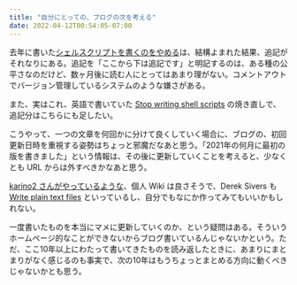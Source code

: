 ```yaml
---
title: "自分にとっての、ブログの次を考える"
date: 2022-04-12T00:54:05-07:00
---
```

去年に書いた[シェルスクリプトを書くのをやめる](https://blog.8-p.info/ja/2021/09/15/bash/)は、結構よまれた結果、追記がそれなりにある。追記を「ここから下は追記です」と明記するのは、ある種の公平さなのだけど、数ヶ月後に読む人にとってはあまり理がない。コメントアウトでバージョン管理しているシステムのような嫌さがある。

また、実はこれ、英語で書いていた [Stop writing shell scripts](https://blog.8-p.info/en/2021/01/11/shell-scripts/) の焼き直しで、追記分はこちらにも足したい。

こうやって、一つの文章を何回かに分けて良くしていく場合に、ブログの、初回更新日時を重視する姿勢はちょっと邪魔だなあと思う。「2021年の何月に最初の版を書きました」という情報は、その後に更新していくことを考えると、少なくとも URL からは外すべきかなあと思う。

[karino2 さんがやっているような](https://karino2.github.io/2022/03/21/subwiki_retrospective.html)、個人 Wiki は良さそうで、Derek Sivers も [Write plain text files](https://sive.rs/plaintext) といっているし、自分でもなにか作ってみてもいいかもしれない。

一度書いたものを本当にマメに更新していくのか、という疑問はある。そういうホームページ的なことができないからブログ書いているんじゃないかという。ただ、ここ10年以上にわたって書いてきたものを読み返したときに、あまりにまとまりがなく感じるのも事実で、次の10年はもうちょっとまとめる方向に動くべきじゃないかとも思う。
